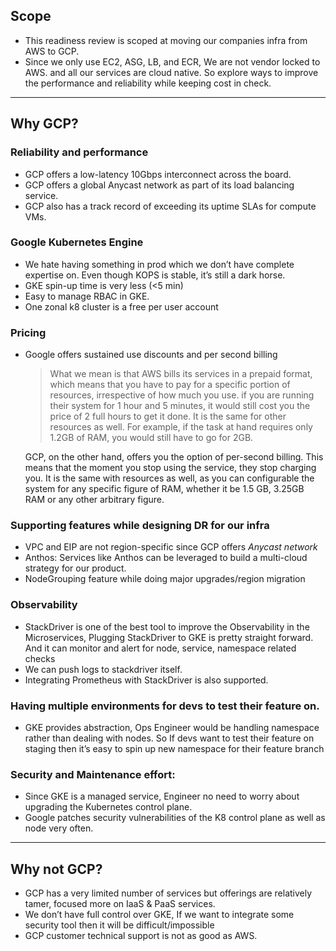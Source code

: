 ## Scope
- This readiness review is scoped at moving our companies infra from AWS to GCP. 
- Since we only use EC2, ASG, LB, and ECR, We are not vendor locked to AWS. and all our services are cloud native. So explore ways to improve the performance and reliability while keeping cost in check. 

---
## Why GCP? 

### Reliability and performance 

- GCP offers a low-latency 10Gbps interconnect across the board.
- GCP offers a global Anycast network as part of its load balancing service.
- GCP also has a track record of exceeding its uptime SLAs for compute VMs.
### Google Kubernetes Engine
- We hate having something in prod which we don’t have complete expertise on. Even though KOPS is stable, it’s still a dark horse. 
- GKE spin-up time is very less (<5 min)
- Easy to manage RBAC in GKE.
- One zonal k8 cluster is a free per user account 
### Pricing
- Google offers sustained use discounts and per second billing
     > <p style='text-align: left;'>What we mean is that AWS bills its services in a prepaid format, which means that you have to pay for a specific portion of resources, irrespective of how much you use. if you are running their system for 1 hour and 5 minutes, it would still cost you the price of 2 full hours to get it done. It is the same for other resources as well. For example, if the task at hand requires only 1.2GB of RAM, you would still have to go for 2GB.
     GCP, on the other hand, offers you the option of per-second billing. This means that the moment you stop using the service, they stop charging you. It is the same with resources as well, as you can configurable the system for any specific figure of RAM, whether it be 1.5 GB, 3.25GB RAM or any other arbitrary figure. </p> 

### Supporting features while designing DR for our infra
- VPC and EIP are not region-specific since GCP offers _Anycast network_
- Anthos: Services like Anthos can be leveraged to build a multi-cloud strategy for our product.
- NodeGrouping feature while doing major upgrades/region migration
### Observability
- StackDriver is one of the best tool to improve the Observability in the Microservices, Plugging StackDriver to GKE is pretty straight forward. And it can monitor and alert for node, service, namespace related checks
- We can push logs to stackdriver itself.
- Integrating Prometheus with StackDriver is also supported.
### Having multiple environments for devs to test their feature on.
- GKE provides abstraction, Ops Engineer would be handling namespace rather than dealing with nodes. So If devs want to test their feature on staging then it’s easy to spin up new namespace for their feature branch
### Security and Maintenance effort:
- Since GKE is a managed service, Engineer no need to worry about upgrading the Kubernetes control plane.
- Google patches security vulnerabilities of the K8 control plane as well as node very often.
---
## Why not GCP?
- GCP has a very limited number of services but offerings are relatively tamer, focused more on IaaS & PaaS services.
- We don’t have full control over GKE, If we want to integrate some security tool then it will be difficult/impossible
- GCP customer technical support is not as good as AWS. 